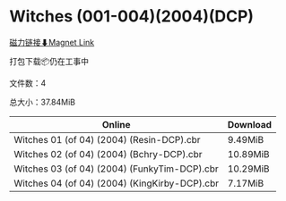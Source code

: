 # Witches (001-004)(2004)(DCP)

[磁力链接⬇Magnet Link](magnet:?xt=urn:btih:8d93152c9d6f006fc62e01eaf2e3f6f82e908df7&dn=Witches%20%28001-004%29%282004%29%28DCP%29)

打包下载📦仍在工事中

文件数：4

总大小：37.84MiB

Online | Download
--- | ---
Witches 01 (of 04) (2004) (Resin-DCP).cbr | 9.49MiB
Witches 02 (of 04) (2004) (Bchry-DCP).cbr | 10.89MiB
Witches 03 (of 04) (2004) (FunkyTim-DCP).cbr | 10.29MiB
Witches 04 (of 04) (2004) (KingKirby-DCP).cbr | 7.17MiB